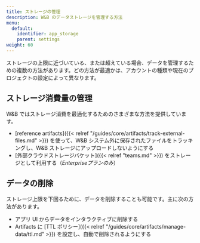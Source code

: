 ```yaml
---
title: ストレージの管理
description: W&B のデータストレージを管理する方法
menu:
  default:
    identifier: app_storage
    parent: settings
weight: 60
---
```


ストレージの上限に近づいている、または超えている場合、データを管理するための複数の方法があります。どの方法が最適かは、アカウントの種類や現在のプロジェクトの設定によって異なります。

## ストレージ消費量の管理
W&B ではストレージ消費を最適化するためのさまざまな方法を提供しています。

- [reference artifacts]({{< relref "/guides/core/artifacts/track-external-files.md" >}}) を使って、W&B システム外に保存されたファイルをトラッキングし、W&B ストレージにアップロードしないようにする
- [外部クラウドストレージバケット]({{< relref "teams.md" >}}) をストレージとして利用する（*Enterpriseプランのみ*）

## データの削除
ストレージ上限を下回るために、データを削除することも可能です。主に次の方法があります。

- アプリ UI からデータをインタラクティブに削除する
- Artifacts に [TTL ポリシー]({{< relref "/guides/core/artifacts/manage-data/ttl.md" >}}) を設定し、自動で削除されるようにする